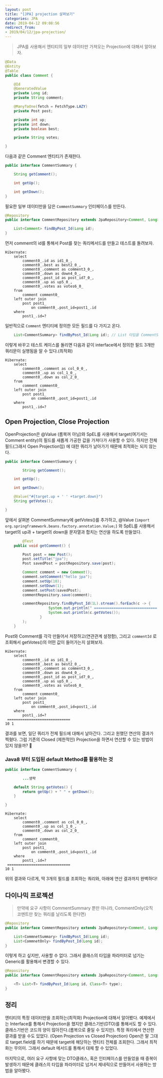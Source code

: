 ```yaml
---
layout: post
title: "[JPA] projection 살펴보기"
categories: JPA
date: 2019-04-12 09:08:56
redirect_from: 
- 2019/04/12/jpa-projection/
---
```

> JPA를 사용해서 엔티티의 일부 데이터만 가져오는 Projection에 대해서 알아보자.

```java
@Data
@Entity
@Table
public class Comment {

    @Id
    @GeneratedValue
    private Long id;
    private String comment;

    @ManyToOne(fetch = FetchType.LAZY)
    private Post post;

    private int up;
    private int down;
    private boolean best;

    private String votes;

}
```

다음과 같은 Comment 엔티티가 존재한다.

```java
public interface CommentSummary {

    String getComment();

    int getUp();

    int getDown();
}
```

필요한 일부 데이터만을 담은 `CommentSummary` 인터페이스를 만든다.

```java
@Repository
public interface CommentRepository extends JpaRepository<Comment, Long> {

    List<Comment> findByPost_Id(Long id);
}
```

먼저 comment의 id를 통해서 Post를 찾는 쿼리메서드를 만들고 테스트를 돌려보자.

```
Hibernate: 
    select
        comment0_.id as id1_0_,
        comment0_.best as best2_0_,
        comment0_.comment as comment3_0_,
        comment0_.down as down4_0_,
        comment0_.post_id as post_id7_0_,
        comment0_.up as up5_0_,
        comment0_.votes as votes6_0_ 
    from
        comment comment0_ 
    left outer join
        post post1_ 
            on comment0_.post_id=post1_.id 
    where
        post1_.id=?
```

일반적으로 `Comment` 엔티티에 정의한 모든 필드를 다 가지고 온다.

```java
    List<CommentSummary> findByPost_Id(Long id); // List 타입을 CommentSummary로 변경
```

이렇게 바꾸고 테스트 케이스를 돌리면 다음과 같이 interface에서 정의한 필드 3개만 쿼리문이 실행됨을 알 수 있다.(최적화)

```
Hibernate: 
    select
        comment0_.comment as col_0_0_,
        comment0_.up as col_1_0_,
        comment0_.down as col_2_0_ 
    from
        comment comment0_ 
    left outer join
        post post1_ 
            on comment0_.post_id=post1_.id 
    where
        post1_.id=?
```

## Open Projection, Close Projection

OpenProjection은 @Value (롬복꺼 아님)와 SpEL를 사용해서 target(여기서는 Comment entity)의 필드를 새롭게 가공한 값을 가져다가 사용할 수 있다. 하지만 전체 필드(그래서 Open Projection임) 에 대한 쿼리가 날아가기 때문에 최적화는 되지 않는다.

```java
public interface CommentSummary {

        String getComment();

    int getUp();

    int getDown();

    @Value("#{target.up + ' ' +target.down}")
    String getVotes();

}
```

앞에서 살펴본 CommentSummary에 getVotes()를 추가하고, @Value (`import org.springframework.beans.factory.annotation.Value;`) 와 SpEL를 사용해서 target의 up과 + target의 down을 문자열과 합치는 연산을 하도록 만들었다.

```java
        @Test
    public void getComment() {

        Post post = new Post();
        post.setTitle("jpa");
        Post savedPost = postRepository.save(post);

        Comment comment = new Comment();
        comment.setComment("hello jpa");
        comment.setUp(10);
        comment.setDown(1);
        comment.setPost(savedPost);
        commentRepository.save(comment);

        commentRepository.findByPost_Id(1L).stream().forEach(c -> {
                    System.out.println(" ============================= ");
                    System.out.println(c.getVotes());
                }
        );
    }
```

Post와 Comment를 각각 만들어서 저장하고(연관관계 설정함), 그리고 `commentId` 로 조회해서 getVotes()의 어떤 값이 들어가는지 살펴보자.

```
Hibernate: 
    select
        comment0_.id as id1_0_,
        comment0_.best as best2_0_,
        comment0_.comment as comment3_0_,
        comment0_.down as down4_0_,
        comment0_.post_id as post_id7_0_,
        comment0_.up as up5_0_,
        comment0_.votes as votes6_0_ 
    from
        comment comment0_ 
    left outer join
        post post1_ 
            on comment0_.post_id=post1_.id 
    where
        post1_.id=?
 ============================= 
10 1

```

결과를 보면, 일단 쿼리가 전체 필드에 대해서 날아간다. 그리고 원했던 연산의 결과가 찍혔다. 그럼 기존의 Closed (제한적인) Projection을 하면서 연산할 수 있는 방법이 있지 않을까? 🤔

### Java8 부터 도입된 default Method를 활용하는 것

```java
public interface CommentSummary {

        ...생략

    default String getVotes() {
        return getUp() + " " + getDown();
    }

}

```

```
Hibernate: 
    select
        comment0_.comment as col_0_0_,
        comment0_.up as col_1_0_,
        comment0_.down as col_2_0_ 
    from
        comment comment0_ 
    left outer join
        post post1_ 
            on comment0_.post_id=post1_.id 
    where
        post1_.id=?
 ============================= 
10 1

```

위의 결과와 다르게, 딱 3개의 필드를 조회하는 쿼리와, 아래에 연산 결과까지 완벽하다!

## 다이나믹 프로젝션

> 만약에 요구 사항이 CommentSummary 뿐만 아니라, CommentOnly(오직 코멘트만 찾는 쿼리를 날리도록 한다면)

```java
@Repository
public interface CommentRepository extends JpaRepository<Comment, Long> {

    List<CommnetSummary> findByPost_Id(Long id);
    List<CommnetOnly> findByPost_Id(Long id);
}

```

이렇게 하고 싶지만, 사용할 수 없다. 그래서 클래스의 타입을 파라미터로 넘기는 Generic를 활용해서 변경할 수 있다.

```java
@Repository
public interface CommentRepository extends JpaRepository<Comment, Long> {

    <T> List<T> findByPost_Id(Long id, Class<T> type);
}

```

## 정리

엔티티의 특정 데이터만을 조회하는(최적화) Projection에 대해서 알아봤다. 예제에서는 Interface를 통해서 Projection을 했지만 클래스기반(DTO)를 통해서도 할 수 있다. 클래스기반은 코드의 양이 많아진다.(롬복으로 줄일 수 있지만). 특정 쿼리에서 연산한 결과를 받을 수도 있었다. (Open Projection vs Closed Projection) Open은 말 그대로 target.field를 하기 때문에 target에 해당하는 엔티티 전체를 조회한다. 그래서 최적화는 무의미. 그래서 default 메서드를 통해서 대체 할 수 있었다.

마지막으로, 여러 요구 사항에 맞는 DTO클래스, 혹은 인터페이스를 만들었을 때 중복이 발생하기 때문에 클래스의 타입을 파라미터로 넘겨서 제네릭으로 만들어서 사용하는 방법을 알아봤다.